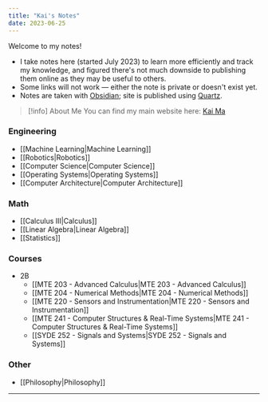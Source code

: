 ```yaml
---
title: "Kai's Notes"
date: 2023-06-25
---
```

Welcome to my notes!
- I take notes here (started July 2023) to learn more efficiently and track my knowledge, and figured there's not much downside to publishing them online as they may be useful to others. 
- Some links will not work — either the note is private or doesn't exist yet.
- Notes are taken with [Obsidian](https://obsidian.md); site is published using [Quartz](https://quartz.jzhao.xyz).

>[!info] About Me
>You can find my main website here: [Kai Ma](https://k78ma.github.io)

### Engineering
- [[Machine Learning|Machine Learning]]
- [[Robotics|Robotics]]
- [[Computer Science|Computer Science]]
- [[Operating Systems|Operating Systems]]
- [[Computer Architecture|Computer Architecture]]

### Math
- [[Calculus III|Calculus]]
- [[Linear Algebra|Linear Algebra]]
- [[Statistics]]

### Courses
- 2B
	- [[MTE 203 - Advanced Calculus|MTE 203 - Advanced Calculus]]
	- [[MTE 204 - Numerical Methods|MTE 204 - Numerical Methods]]
	- [[MTE 220 - Sensors and Instrumentation|MTE 220 - Sensors and Instrumentation]]
	- [[MTE 241 - Computer Structures & Real-Time Systems|MTE 241 - Computer Structures & Real-Time Systems]]
	- [[SYDE 252 - Signals and Systems|SYDE 252 - Signals and Systems]] 
### Other
- [[Philosophy|Philosophy]]
---
